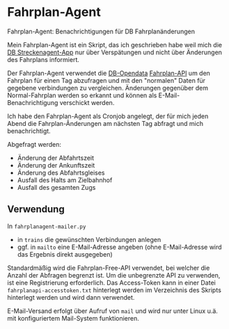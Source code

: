 # Fahrplan-Agent
Fahrplan-Agent: Benachrichtigungen für DB Fahrplanänderungen

Mein Fahrplan-Agent ist ein Skript, das ich geschrieben habe weil mich die 
[DB Streckenagent-App](https://www.bahn.de/p/view/service/buchung/mobil/streckenagent-app.shtml)
nur über Verspätungen und nicht über Änderungen des Fahrplans informiert.

Der Fahrplan-Agent verwendet die [DB-Opendata](http://data.deutschebahn.com/)
[Fahrplan-API](http://data.deutschebahn.com/dataset/api-fahrplan) um den Fahrplan
für einen Tag abzufragen und mit den "normalen" Daten für gegebene verbindungen zu
vergleichen. Änderungen gegenüber dem Normal-Fahrplan werden so erkannt und können
als E-Mail-Benachrichtigung verschickt werden.

Ich habe den Fahrplan-Agent als Cronjob angelegt, der für mich jeden Abend die
Fahrplan-Ânderungen am nächsten Tag abfragt und mich benachrichtigt.

Abgefragt werden:
- Änderung der Abfahrtszeit
- Änderung der Ankunftszeit
- Änderung des Abfahrtsgleises
- Ausfall des Halts am Zielbahnhof
- Ausfall des gesamten Zugs

## Verwendung

In `fahrplanagent-mailer.py`
- in `trains` die gewünschten Verbindungen anlegen
- ggf. in `mailto` eine E-Mail-Adresse angeben (ohne E-Mail-Adresse wird
  das Ergebnis direkt ausgegeben)

Standardmäßig wird die Fahrplan-Free-API verwendet, bei welcher die Anzahl der
Abfragen begrenzt ist. Um die unbegrenzte API zu verwenden, ist eine Registrierung
erforderlich. Das Access-Token kann in einer Datei `fahrplanapi-accesstoken.txt`
hinterlegt werden im Verzeichnis des Skripts hinterlegt werden und wird dann
verwendet.

E-Mail-Versand erfolgt über Aufruf von `mail` und wird nur unter Linux u.ä. mit
konfiguriertem Mail-System funktionieren.
